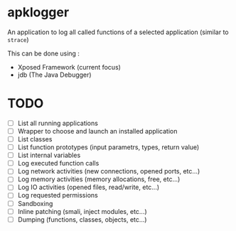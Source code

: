 # apklogger

An application to log all called functions of a selected application (similar to `strace`)

This can be done using :
 - Xposed Framework (current focus)
 - jdb (The Java Debugger)
 
# TODO
- [ ] List all running applications
- [ ] Wrapper to choose and launch an installed application
- [ ] List classes 
- [ ] List function prototypes (input parametrs, types, return value)
- [ ] List internal variables
- [ ] Log executed function calls
- [ ] Log network activities (new connections, opened ports, etc...)
- [ ] Log memory activities (memory allocations, free, etc...)
- [ ] Log IO activities (opened files, read/write, etc...)
- [ ] Log requested permissions
- [ ] Sandboxing
- [ ] Inline patching (smali, inject modules, etc...)
- [ ] Dumping (functions, classes, objects, etc...)
